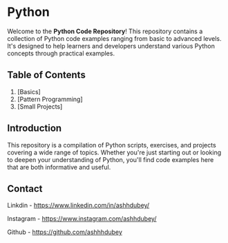 # Python

Welcome to the **Python Code Repository**! This repository contains a collection of Python code examples ranging from basic to advanced levels. It's designed to help learners and developers understand various Python concepts through practical examples.

## Table of Contents

1. [Basics]
2. [Pattern Programming]
3. [Small Projects]

## Introduction

This repository is a compilation of Python scripts, exercises, and projects covering a wide range of topics. Whether you're just starting out or looking to deepen your understanding of Python, you'll find code examples here that are both informative and useful.

## Contact 

Linkdin - https://www.linkedin.com/in/ashhdubey/

Instagram -  https://www.instagram.com/ashhdubey/

Github - https://github.com/ashhhdubey

